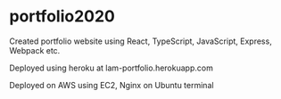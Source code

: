 # portfolio2020

Created portfolio website using React, TypeScript, JavaScript, Express, Webpack etc.

Deployed using heroku at lam-portfolio.herokuapp.com

Deployed on AWS using EC2, Nginx on Ubuntu terminal
